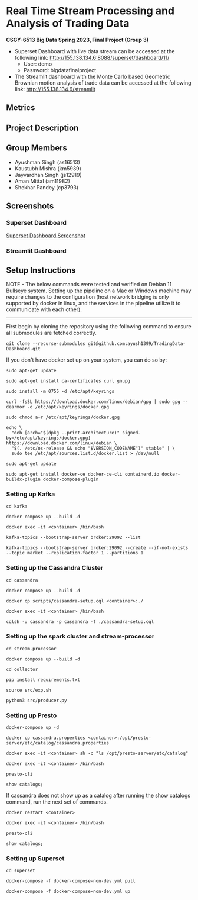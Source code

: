 # Real Time Stream Processing and Analysis of Trading Data
**CSGY-6513 Big Data Spring 2023, Final Project (Group 3)**

* Superset Dashboard with live data stream can be accessed at the following link: http://155.138.134.6:8088/superset/dashboard/11/
    * User: demo
    * Password: bigdatafinalproject
* The Streamlit dashboard with the Monte Carlo based Geometric Brownian motion analysis of trade data can be accessed at the following link: http://155.138.134.6/streamlit
## Metrics
## Project Description
## Group Members
* Ayushman Singh (as16513)
* Kaustubh Mishra (km5939)
* Jayvardhan Singh (js12919)
* Aman Mittal (am11982)
* Shekhar Pandey (cp3793)

## Screenshots
 ### Superset Dashboard
[Superset Dashboard Screenshot](./.README/SupersetScreencap.jpg)
 ### Streamlit Dashboard


## Setup Instructions
NOTE - The below commands were tested and verified on Debian 11 Bullseye system. Setting up the pipeline on a Mac or Windows machine may require changes to the configuration (host network bridging is only supported by docker in linux, and the services in the pipeline utilize it to communicate with each other).

----
First begin by cloning the repository using the following command to ensure all submodules are fetched correctly.
```
git clone --recurse-submodules git@github.com:ayush1399/TradingData-Dashboard.git
```
If you don't have docker set up on your system, you can do so by:
```
sudo apt-get update

sudo apt-get install ca-certificates curl gnupg

sudo install -m 0755 -d /etc/apt/keyrings

curl -fsSL https://download.docker.com/linux/debian/gpg | sudo gpg --dearmor -o /etc/apt/keyrings/docker.gpg

sudo chmod a+r /etc/apt/keyrings/docker.gpg

echo \
  "deb [arch="$(dpkg --print-architecture)" signed-by=/etc/apt/keyrings/docker.gpg] https://download.docker.com/linux/debian \
  "$(. /etc/os-release && echo "$VERSION_CODENAME")" stable" | \
  sudo tee /etc/apt/sources.list.d/docker.list > /dev/null

sudo apt-get update

sudo apt-get install docker-ce docker-ce-cli containerd.io docker-buildx-plugin docker-compose-plugin
```

### Setting up Kafka
```
cd kafka

docker compose up --build -d
```

```
docker exec -it <container> /bin/bash

kafka-topics --bootstrap-server broker:29092 --list

kafka-topics --bootstrap-server broker:29092 --create --if-not-exists --topic market --replication-factor 1 --partitions 1
```

### Setting up the Cassandra Cluster
```
cd cassandra

docker compose up --build -d

docker cp scripts/cassandra-setup.cql <container>:./

docker exec -it <container> /bin/bash

cqlsh -u cassandra -p cassandra -f ./cassandra-setup.cql
```

### Setting up the spark cluster and stream-processor
```
cd stream-processor

docker compose up --build -d
```

```
cd collector

pip install requirements.txt

source src/exp.sh

python3 src/producer.py
```

### Setting up Presto
```
docker-compose up -d 

docker cp cassandra.properties <container>:/opt/presto-server/etc/catalog/cassandra.properties

docker exec -it <container> sh -c "ls /opt/presto-server/etc/catalog"

docker exec -it <container> /bin/bash

presto-cli

show catalogs;
```
If cassandra does not show up as a catalog after running the show catalogs command, run the next set of commands.
```
docker restart <container>

docker exec -it <container> /bin/bash

presto-cli

show catalogs;
```

### Setting up Superset
```
cd superset

docker-compose -f docker-compose-non-dev.yml pull

docker-compose -f docker-compose-non-dev.yml up
```